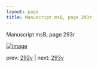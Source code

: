 ```yaml
---
layout: page
title: Manuscript msB, page 293r
---
```


Manuscript msB, page 293r

[![image](http://www.homermultitext.org/iipsrv?OBJ=IIP,1.0&FIF=/project/homer/pyramidal/deepzoom/hmt/vbbifolio/pending/vb_292v_293r.tif&WID=100&CVT=JPEG)](http://www.homermultitext.org/ict2/?urn=urn:cite2:hmt:vbbifolio.pending:vb_292v_293r)

prev:  [292v](../292v) | next:  [293v](../293v)

